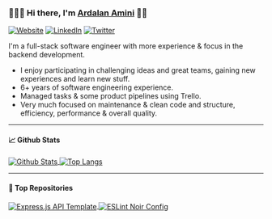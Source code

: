 ### 🧑🏻‍💻 Hi there, I'm [Ardalan Amini][WEBSITE_URL] 👋🏻

[![Website][WEBSITE_BADGE]][WEBSITE_URL]
[![LinkedIn][LINKEDIN_BADGE]][LINKEDIN_URL]
[![Twitter][TWITTER_BADGE]][TWITTER_URL]

I'm a full-stack software engineer with more experience & focus in the backend development.

- I enjoy participating in challenging ideas and great teams, gaining new experiences and learn new stuff.
- 6+ years of software engineering experience.
- Managed tasks & some product pipelines using Trello.
- Very much focused on maintenance & clean code and structure, efficiency, performance & overall quality.

---

#### 📈 Github Stats

<a href="https://github.com/ardalanamini">
  <img
    align="center"
    alt="Github Stats"
    src="https://github-readme-stats.vercel.app/api?username=ardalanamini&hide_border=true&show_icons=true&count_private=true&theme=github_dark"
  />
</a>
<a href="https://github.com/ardalanamini">
  <img
    align="center"
    alt="Top Langs"
    src="https://github-readme-stats.vercel.app/api/top-langs/?username=ardalanamini&hide_border=true&layout=compact&theme=github_dark"
  />
</a>

---

#### 🌟 Top Repositories

<a href="https://github.com/ardalanamini/express-api-template">
  <img
    align="center"
    alt="Express.js API Template"
    src="https://github-readme-stats.vercel.app/api/pin/?username=ardalanamini&repo=express-api-template&theme=github_dark"
  />
</a>
<a href="https://github.com/ardalanamini/eslint-config-noir">
  <img
    align="center"
    alt="ESLint Noir Config"
    src="https://github-readme-stats.vercel.app/api/pin/?username=ardalanamini&repo=eslint-config-noir&theme=github_dark"
  />
</a>

<!--
**ardalanamini/ardalanamini** is a ✨ _special_ ✨ repository because its `README.md` (this file) appears on your GitHub profile.

Here are some ideas to get you started:

- 🔭 I’m currently working on ...
- 🌱 I’m currently learning ...
- 👯 I’m looking to collaborate on ...
- 🤔 I’m looking for help with ...
- 💬 Ask me about ...
- 📫 How to reach me: ...
- 😄 Pronouns: ...
- ⚡ Fun fact: ...
-->

[WEBSITE_BADGE]: https://img.shields.io/static/v1?label=Website&logo=google-chrome&style=flat&color=informational&logoColor=white&message=ardalanamini.com
[WEBSITE_URL]: https://ardalanamini.com

[LINKEDIN_BADGE]: https://img.shields.io/static/v1?label=LinkedIn&logo=linkedin&style=flat&color=blue&logoColor=white&message=ardalanamini
[LINKEDIN_URL]: https://www.linkedin.com/in/ardalanamini

[TWITTER_BADGE]: https://img.shields.io/static/v1?label=Twitter&logo=twitter&style=flat&color=blue&logoColor=white&message=AminiArdalan
[TWITTER_URL]: https://twitter.com/AminiArdalan
